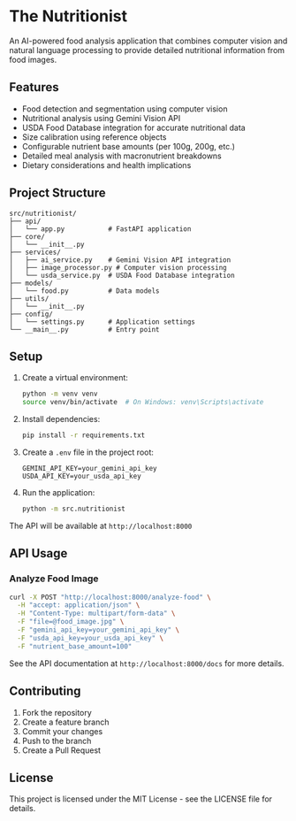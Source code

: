 # The Nutritionist

An AI-powered food analysis application that combines computer vision and natural language processing to provide detailed nutritional information from food images.

## Features

- Food detection and segmentation using computer vision
- Nutritional analysis using Gemini Vision API
- USDA Food Database integration for accurate nutritional data
- Size calibration using reference objects
- Configurable nutrient base amounts (per 100g, 200g, etc.)
- Detailed meal analysis with macronutrient breakdowns
- Dietary considerations and health implications

## Project Structure

```
src/nutritionist/
├── api/
│   └── app.py           # FastAPI application
├── core/
│   └── __init__.py
├── services/
│   ├── ai_service.py    # Gemini Vision API integration
│   ├── image_processor.py # Computer vision processing
│   └── usda_service.py  # USDA Food Database integration
├── models/
│   └── food.py          # Data models
├── utils/
│   └── __init__.py
├── config/
│   └── settings.py      # Application settings
└── __main__.py          # Entry point

```

## Setup

1. Create a virtual environment:
   ```bash
   python -m venv venv
   source venv/bin/activate  # On Windows: venv\Scripts\activate
   ```

2. Install dependencies:
   ```bash
   pip install -r requirements.txt
   ```

3. Create a `.env` file in the project root:
   ```env
   GEMINI_API_KEY=your_gemini_api_key
   USDA_API_KEY=your_usda_api_key
   ```

4. Run the application:
   ```bash
   python -m src.nutritionist
   ```

The API will be available at `http://localhost:8000`

## API Usage

### Analyze Food Image

```bash
curl -X POST "http://localhost:8000/analyze-food" \
  -H "accept: application/json" \
  -H "Content-Type: multipart/form-data" \
  -F "file=@food_image.jpg" \
  -F "gemini_api_key=your_gemini_api_key" \
  -F "usda_api_key=your_usda_api_key" \
  -F "nutrient_base_amount=100"
```

See the API documentation at `http://localhost:8000/docs` for more details.

## Contributing

1. Fork the repository
2. Create a feature branch
3. Commit your changes
4. Push to the branch
5. Create a Pull Request

## License

This project is licensed under the MIT License - see the LICENSE file for details.
